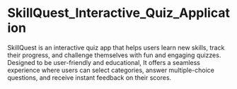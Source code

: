# SkillQuest_Interactive_Quiz_Application
SkillQuest is an interactive quiz app that helps users learn new skills, track their progress, and challenge themselves with fun and engaging quizzes. Designed to be user-friendly and educational, It offers a seamless experience where users can select categories, answer multiple-choice questions, and receive instant feedback on their scores.
